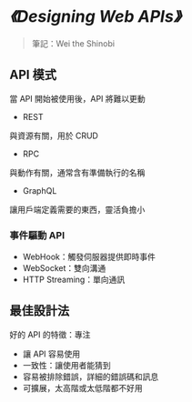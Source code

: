# *《Designing Web APIs》*

> 筆記：Wei the Shinobi

## API 模式

當 API 開始被使用後，API 將難以更動

- REST

與資源有關，用於 CRUD

- RPC

與動作有關，通常含有準備執行的名稱

- GraphQL

讓用戶端定義需要的東西，靈活負擔小

### 事件驅動 API

- WebHook：觸發伺服器提供即時事件
- WebSocket：雙向溝通
- HTTP Streaming：單向通訊

## 最佳設計法

好的 API 的特徵：專注

- 讓 API 容易使用
- 一致性：讓使用者能猜到
- 容易被排除錯誤，詳細的錯誤碼和訊息
- 可擴展，太高階或太低階都不好用
